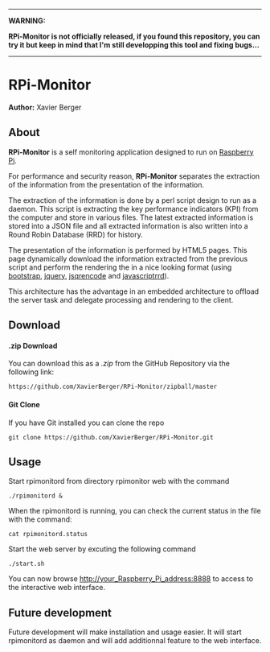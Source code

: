 ***
**WARNING:**

**RPi-Monitor is not officially released, if you found this repository, you can try it but keep in mind that I'm still developping this tool and fixing bugs...**
***

# RPi-Monitor

**Author:** Xavier Berger

## About

**RPi-Monitor** is a self monitoring application designed to run on [Raspberry Pi](http://raspberrypi.org). 

For performance and security reason, **RPi-Monitor** separates the extraction of the information from the 
presentation of the information.

The extraction of the information is done by a perl script design to run as a daemon. This script is 
extracting the key performance indicators (KPI) from the computer and store in various files. 
The latest extracted information is stored into a JSON file and all extracted information is 
also written into a Round Robin Database (RRD) for history.

The presentation of the information is performed by HTML5 pages. This page dynamically download the 
information extracted from the previous script and perform the rendering the in a nice looking format 
(using [bootstrap](http://twitter.github.io/bootstrap/), [jquery](http://jquery.com/), 
[jsqrencode](https://code.google.com/p/jsqrencode/) and [javascriptrrd](http://javascriptrrd.sourceforge.net/)).

This architecture has the advantage in an embedded architecture to offload the server task and delegate processing and rendering to the client.

## Download

#### .zip Download

You can download this as a _.zip_ from the GitHub Repository via the following link: 

	https://github.com/XavierBerger/RPi-Monitor/zipball/master

#### Git Clone

If you have Git installed you can clone the repo

	git clone https://github.com/XavierBerger/RPi-Monitor.git

## Usage

Start rpimonitord from directory rpimonitor web with the command

	./rpimonitord &

When the rpimonitord is running, you can check the current status in the file with the command:

	cat rpimonitord.status

Start the web server by excuting the following command 

	./start.sh

You can now browse <http://your_Raspberry_Pi_address:8888> to access to the interactive web interface.

## Future development

Future development will make installation and usage easier. It will start rpimonitord as daemon and will add additionnal feature to the web interface.
